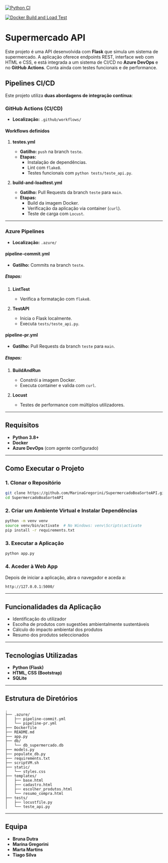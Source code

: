 [![Python CI](https://github.com/MarinaGregorini/SupermercadoBoaSorteAPI/actions/workflows/testes-commit.yml/badge.svg?branch=teste&event=push)](https://github.com/MarinaGregorini/SupermercadoBoaSorteAPI/actions/workflows/testes-commit.yml)

[![Docker Build and Load Test](https://github.com/MarinaGregorini/SupermercadoBoaSorteAPI/actions/workflows/testes-pr.yml/badge.svg?branch=main&event=pull_request)](https://github.com/MarinaGregorini/SupermercadoBoaSorteAPI/actions/workflows/testes-pr.yml)

# Supermercado API

Este projeto é uma API desenvolvida com **Flask** que simula um sistema de supermercado. A aplicação oferece endpoints REST, interface web com HTML e CSS, e está integrada a um sistema de CI/CD no **Azure DevOps** e no **GitHub Actions**. Conta ainda com testes funcionais e de performance.

## Pipelines CI/CD

Este projeto utiliza **duas abordagens de integração contínua**:

### GitHub Actions (CI/CD)

- **Localização:** `.github/workflows/`

#### Workflows definidos

1. **testes.yml**
   - **Gatilho:** `push` na branch `teste`.
   - **Etapas:**
     - Instalação de dependências.
     - Lint com `flake8`.
     - Testes funcionais com `python tests/teste_api.py`.

2. **build-and-loadtest.yml**
   - **Gatilho:** Pull Requests da branch `teste` para `main`.
   - **Etapas:**
     - Build da imagem Docker.
     - Verificação da aplicação via container (`curl`).
     - Teste de carga com `Locust`.

---

### Azure Pipelines

- **Localização:** `.azure/`

#### pipeline-commit.yml

- **Gatilho:** Commits na branch `teste`.

##### Etapas:

1. **LintTest**  
   - Verifica a formatação com `flake8`.

2. **TestAPI**  
   - Inicia o Flask localmente.
   - Executa `tests/teste_api.py`.

#### pipeline-pr.yml

- **Gatilho:** Pull Requests da branch `teste` para `main`.

##### Etapas:

1. **BuildAndRun**  
   - Constrói a imagem Docker.  
   - Executa container e valida com `curl`.

2. **Locust**  
   - Testes de performance com múltiplos utilizadores.

---

## Requisitos

- **Python 3.8+**  
- **Docker**  
- **Azure DevOps** (com agente configurado)

---

## Como Executar o Projeto

### 1. Clonar o Repositório

```bash
git clone https://github.com/MarinaGregorini/SupermercadoBoaSorteAPI.git
cd SupermercadoBoaSorteAPI
```

### 2. Criar um Ambiente Virtual e Instalar Dependências

```bash
python -m venv venv
source venv/bin/activate  # No Windows: venv\Scripts\activate
pip install -r requirements.txt
```

### 3. Executar a Aplicação

```bash
python app.py
```

### 4. Aceder à Web App

Depois de iniciar a aplicação, abra o navegador e aceda a:

```bash
http://127.0.0.1:5000/
```

---

## Funcionalidades da Aplicação

- Identificação do utilizador  
- Escolha de produtos com sugestões ambientalmente sustentáveis  
- Cálculo do impacto ambiental dos produtos  
- Resumo dos produtos seleccionados  

---

## Tecnologias Utilizadas

- **Python (Flask)**  
- **HTML, CSS (Bootstrap)**  
- **SQLite**

---

## Estrutura de Diretórios

```plaintext
.
├── .azure/
│   ├── pipeline-commit.yml
│   └── pipeline-pr.yml
├── Dockerfile
├── README.md
├── app.py
├── db/
│   └── db_supermercado.db
├── models.py
├── populate_db.py
├── requirements.txt
├── scriptVM.sh
├── static/
│   └── styles.css
├── templates/
│   ├── base.html
│   ├── cadastro.html
│   ├── escolher_produtos.html
│   └── resumo_compra.html
├── tests/
│   ├── locustfile.py
│   └── teste_api.py
```

---

## Equipa

- **Bruna Dutra**  
- **Marina Gregorini**  
- **Marta Martins**  
- **Tiago Silva**
